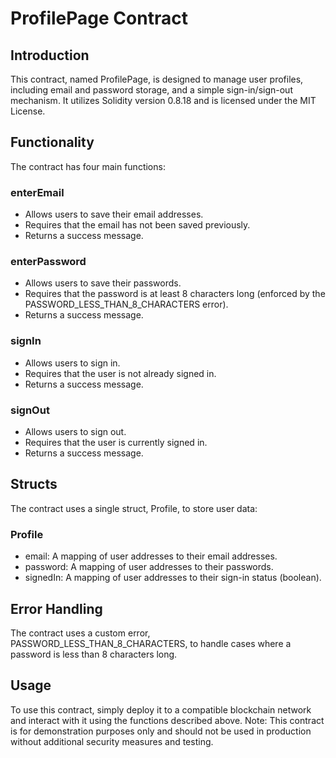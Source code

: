 # ProfilePage Contract
## Introduction
This contract, named ProfilePage, is designed to manage user profiles, including email and password storage, and a simple sign-in/sign-out mechanism. It utilizes Solidity version 0.8.18 and is licensed under the MIT License.
## Functionality
The contract has four main functions:
### enterEmail
- Allows users to save their email addresses.
- Requires that the email has not been saved previously.
- Returns a success message.

### enterPassword
- Allows users to save their passwords.
- Requires that the password is at least 8 characters long (enforced by the PASSWORD_LESS_THAN_8_CHARACTERS error).
- Returns a success message.

### signIn
- Allows users to sign in.
- Requires that the user is not already signed in.
- Returns a success message.

### signOut
- Allows users to sign out.
- Requires that the user is currently signed in.
- Returns a success message.

## Structs
The contract uses a single struct, Profile, to store user data:
### Profile
- email: A mapping of user addresses to their email addresses.
- password: A mapping of user addresses to their passwords.
- signedIn: A mapping of user addresses to their sign-in status (boolean).

## Error Handling
The contract uses a custom error, PASSWORD_LESS_THAN_8_CHARACTERS, to handle cases where a password is less than 8 characters long.

## Usage
To use this contract, simply deploy it to a compatible blockchain network and interact with it using the functions described above.
Note: This contract is for demonstration purposes only and should not be used in production without additional security measures and testing.